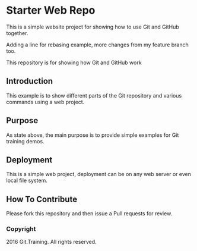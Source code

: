 # Starter Web Repo

This is a simple website project for showing
how to use Git and GitHub together.

Adding a line for rebasing example, more changes
from my feature branch too.

This repository is for showing how Git and GitHub work

## Introduction

This example is to show different parts of the Git
repository and various commands using a web project.

## Purpose

As state above, the main purpose is to provide simple 
examples for Git training demos.

## Deployment

This is a simple web project, deployment can be on any web 
server or even local file system.

## How To Contribute

Please fork this repository and then issue a Pull requests
for review.

### Copyright

2016 Git.Training. All rights reserved.